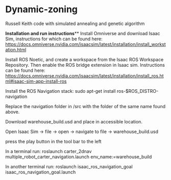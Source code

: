 # Dynamic-zoning
Russell Keith code with simulated annealing and genetic algorithm

************Installation and run instructions**************
Install Omniverse and download Isaac Sim, instructions for which can be found here:
https://docs.omniverse.nvidia.com/isaacsim/latest/installation/install_workstation.html
 
Install ROS Noetic, and create a workspace from the Isaac ROS Workspace Repository. Then enable the ROS bridge extension in Isaac sim. Instructions can be found here:
https://docs.omniverse.nvidia.com/isaacsim/latest/installation/install_ros.html#isaac-sim-app-install-ros

Install the ROS Navigation stack:
sudo apt-get install ros-$ROS_DISTRO-navigation
    
Replace the navigation folder in <path to ROS  workspace>/src with the folder of the same name found above.
 
Download warehouse_build.usd and place in accessible location.
 
Open Isaac Sim → file → open → navigate to file →  warehouse_build.usd

press the play button in the tool bar to the left
    
In a terminal run:
roslaunch carter_2dnav multiple_robot_carter_navigation.launch env_name:=warehouse_build
    
In another terminal run:
roslaunch isaac_ros_navigation_goal isaac_ros_navigation_goal.launch
